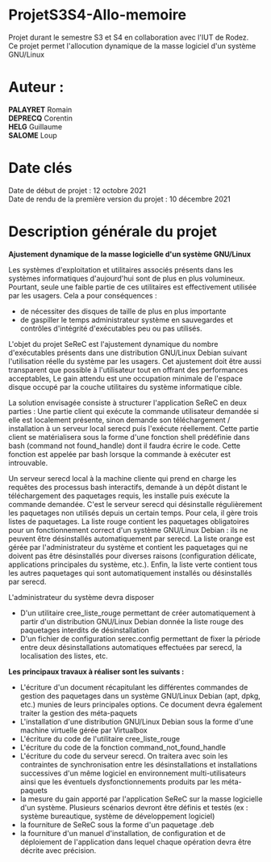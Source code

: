 # ProjetS3S4-Allo-memoire
Projet durant le semestre S3 et S4 en collaboration avec l'IUT de Rodez.  
Ce projet permet l'allocution dynamique de la masse logiciel d'un système GNU/Linux  
# Auteur :
**PALAYRET** Romain  
**DEPRECQ** Corentin  
**HELG** Guillaume  
**SALOME** Loup  

# Date clés
Date de début de projet                        : 12 octobre 2021  
Date de rendu de la première version du projet : 10 décembre 2021

# Description générale du projet 

**Ajustement dynamique de la masse logicielle d'un système GNU/Linux**

Les systèmes d'exploitation et utilitaires associés présents dans les systèmes informatiques d'aujourd'hui 
sont de plus en plus volumineux. Pourtant, seule une faible partie de ces utilitaires est effectivement utilisée 
par les usagers. Cela a pour conséquences : 

- de nécessiter des disques de taille de plus en plus importante 
- de gaspiller le temps administrateur système en sauvegardes et contrôles d'intégrité d'exécutables peu ou pas utilisés. 


L'objet du projet SeReC est l'ajustement dynamique du nombre d'exécutables présents dans une distribution GNU/Linux 
Debian suivant l'utilisation réelle du système par les usagers. Cet ajustement doit être aussi transparent que possible 
à l'utilisateur tout en offrant des performances acceptables, Le gain attendu est une occupation minimale de l'espace 
disque occupé par la couche utilitaires du système informatique cible. 


La solution envisagée consiste à structurer l'application SeReC en deux parties : 
Une partie client qui exécute la commande utilisateur demandée si elle est localement présente, sinon demande son 
téléchargement / installation à un serveur local serecd puis l'exécute réellement. Cette partie client se matérialisera sous 
la forme d'une fonction shell prédéfinie dans bash (command not found_handle) dont il faudra écrire le code. Cette fonction 
est appelée par bash lorsque la commande à exécuter est introuvable. 


Un serveur serecd local à la machine cliente qui prend en charge les requêtes des processus bash interactifs, demande à un 
dépôt distant le téléchargement des paquetages requis, les installe puis exécute la commande demandée. C'est le serveur 
serecd qui désinstalle régulièrement les paquetages non utilisés depuis un certain temps. Pour cela, il gère trois listes 
de paquetages. La liste rouge contient les paquetages obligatoires pour un fonctionnement correct d'un système GNU/Linux 
Debian : ils ne peuvent être désinstallés automatiquement par serecd. La liste orange est gérée par l'administrateur du 
système et contient les paquetages qui ne doivent pas être désinstallés pour diverses raisons (configuration délicate, 
applications principales du système, etc.). Enfin, la liste verte contient tous les autres paquetages qui sont automatiquement 
installés ou désinstallés par serecd. 


L'administrateur du système devra disposer 
- D'un utilitaire cree_liste_rouge permettant de créer automatiquement à partir d'un distribution GNU/Linux Debian donnée 
la liste rouge des paquetages interdits de désinstallation 
- D'un fichier de configuration serec.config permettant de fixer la période entre deux désinstallations automatiques 
effectuées par serecd, la localisation des listes, etc.


**Les principaux travaux à réaliser sont les suivants :**
- L'écriture d'un document récapitulant les différentes commandes de gestion des paquetages dans un système GNU/Linux Debian 
(apt, dpkg, etc.) munies de leurs principales options. Ce document devra également traiter la gestion des méta-paquets 
- L'installation d'une distribution GNU/Linux Debian sous la forme d'une machine virtuelle gérée par Virtualbox 
- L'écriture du code de l'utilitaire cree_liste_rouge 
- L'écriture du code de la fonction command_not_found_handle 
- L'écriture du code du serveur serecd. On traitera avec soin les contraintes de synchronisation entre les désinstallations 
et installations successives d'un même logiciel en environnement multi-utilisateurs ainsi que les éventuels dysfonctionnements 
produits par les méta-paquets 
- la mesure du gain apporté par l'application SeReC sur la masse logicielle d'un système. Plusieurs scénarios devront être 
définis et testés (ex : système bureautique, système de développement logiciel) 
- la fourniture de SeReC sous la forme d'un paquetage .deb 
- la fourniture d'un manuel d'installation, de configuration et de déploiement de l'application dans lequel chaque opération 
devra être décrite avec précision.  
